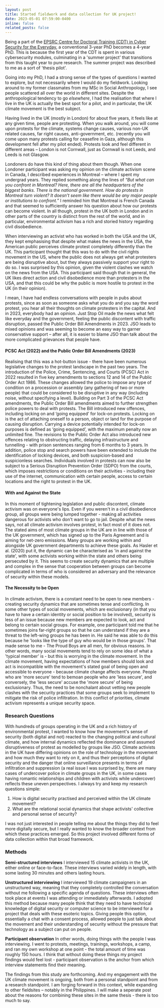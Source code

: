 ```yaml
---
layout: post
title: Started fieldwork and data collection for UK project!
date: 2023-05-01 07:59:00-0400
inline: false
related_posts: false
---
```



Being a part of the [EPSRC Centre for Doctoral Training (CDT) in Cyber Security for the Everyday](https://royalholloway.ac.uk/research-and-teaching/departments-and-schools/information-security/studying-here/centre-for-doctoral-training-in-cyber-security-for-the-everyday/current-cdt-researchers/), a conventional 3-year PhD becomes a 4-year PhD. This is because the first year of the CDT is spent in various cybersecurity modules, culminating in a 'summer project' that transitions from this taught year to pure research. The summer project was described to me as a sort of 'thesis pilot'.

Going into my PhD, I had a strong sense of the types of questions I wanted to explore, but not necessarily where I would do my fieldwork. Looking around to my former classmates from my MSc in Social Anthropology,  I see people scattered all over the world in different sites. Despite the anthropological tendency to go *elsewhere*, I had the realisation that where I live in the UK is actually the best spot for a pilot, and in particular, the UK climate movement is the best subject. 

Having lived in the UK (mostly in London) for about five years, it feels like at any given time, people are protesting. When you walk around, you will come upon protests for the climate, systems change causes, various non-UK related causes, far right causes, anti-government, etc. (recently you will come upon many protests calling for ceasefire in Gaza, although this development fell after my pilot ended). Protests look and feel different in different areas – London is not Cornwall, just as Cornwall is not Leeds, and Leeds is not Glasgow. 

Londoners do have this kind of thing about them though. When one Londoner participant was asking my opinion on the climate activism scene in Canada, I described experiences in Montreal – where I spent my undergrad years. They replied something along the lines of *“But what can you confront in Montreal? Here, there are all the headquarters of the biggest banks. There is the national government. How do protests in Montreal turn violent? It doesn’t seem like there would be any major people or institutions to confront.”* I reminded him that Montreal is French Canada and that seemed to sufficiently answer his question about how our protests can become violent. In all though, protest in the UK both in London and in other parts of the country is distinct from the rest of the world, and in particular, environmental activism has a rich and storied history regarding civil disobedience. 

When interviewing an activist who has worked in both the USA and the UK, they kept emphasising that despite what makes the news in the USA, the American public perceives climate protest completely differently than the UK. This participant thought that this was to do with the civil rights movement in the US, where the public does not always get what protesters are being disruptive about, but they always passively support your right to do so. I was surprised by this opinion, given the violent clashes we watch on the news from the USA. This participant said though that in general, the UK likes direct action and civil disobedience more than protesters in the USA, and that this could be why the public is more hostile to protest in the UK (in their opinion).

I mean, I have had endless conversations with people in pubs about protests, since as soon as someone asks what you do and you say the word protest, you hear all their thoughts on climate protesters in the capital. And in 2023, everybody had an opinion. Just Stop Oil made the news what felt like everyday and the government, feeling the public discontent with traffic disruption, passed the Public Order Bill Amendments in 2023. JSO leads to mixed opinions and was seeming to become an easy way to garner conservative support – after all, it is easier to blame JSO than talk about the more complicated grievances that people have. 

#### PCSC Act (2022) and the Public Order Bill Amendments (2023)

Realising that this was a hot-button issue - there have been numerous legislative changes to the protest landscape in the past two years. The introduction of the Police, Crime, Sentencing, and Courts (PCSC) Act in 2022 resulted in five key amendments to sections 12 and 14 of the Public Order Act 1986. These changes allowed the police to impose any type of condition on a procession or assembly (any gathering of two or more people) that could be considered to be disruptive in any way (including noise, without specifying a level). Building on Part 3 of the PCSC Act amendments, the Public Order Bill amendments aimed to further strengthen police powers to deal with protests. The Bill introduced new offences, including locking on and ‘going equipped’ for lock-on protests. Locking on is the act of attaching oneself to a person, object or land for the purpose of causing disruption. Carrying a device potentially intended for lock-on purposes is defined as ‘going equipped’, with the maximum penalty now an unlimited fine. The revisions to the Public Order Act also introduced new offences relating to obstructing traffic, delaying infrastructure and tunnelling - with prison sentences ranging from 6 months to 3 years. In addition, police stop and search powers have been extended to include the identification of locking devices, and both suspicion-based and suspicionless searches. Individuals involved in protests can now also be subject to a Serious Disruption Prevention Order (SDPO) from the courts, which imposes restrictions or conditions on their activities - including their use of the internet, communication with certain people, access to certain locations and the right to protest in the UK. 

#### With and Against the State

In this moment of tightening legislation and public discontent, climate activism was on everyone's lips. Even if you weren't in a civil disobedience group, all groups were being lumped together - making all activities dangerous for activists who don't want to go to jail. Despite what the news says, not all climate activism involves protest, in fact most of it does not. The stated aims of most climate groups in the UK are in line with those of the UK government, which has signed up to the Paris Agreement and is aiming for net-zero emissions. Many groups are working within and alongside UK government departments to achieve these goals. As Hasler et al. (2020) put it, the dynamic can be characterised as 'in and against the state', with some activists working within the state and others being persecuted by it. This seems to create security dynamics that are multiple and complex in the sense that cooperation between groups can become complicated in terms of who is considered an adversary and the relevance of security within these models. 

#### The Necessity to be Open

In climate activism, there is a constant need to be open to new members - creating security dynamics that are sometimes tense and conflicting. In some other types of social movements, which are exclusionary (in that you have to have a certain identity or social position to be involved), security is less of an issue because new members are expected to look, act and belong to certain social groups. For example, one participant told me that he sometimes joins far-right groups so that he can understand if they are a threat to the left-wing groups he has been in. He said he was able to do this because he 'looks like the type of guy who would be in those groups'. That made sense to me - The Proud Boys are all men, for obvious reasons. In other words, many social movements tend to rely on some idea of what a 'typical member' is - but this is worrying in the climate movement. In the climate movement, having expectations of how members should look and act is incompatible with the movement's stated goal of being open and accessible to everyone - because climate change affects everyone. People who are 'more secure' tend to bemoan people who are 'less secure', and conversely, the 'less secure' accuse the 'more secure' of being exclusionary. Thus, the need to be nonchalant about vetting new people clashes with the security practices that some groups seek to implement to mitigate the risk of police infiltration. In this conflict of priorities, climate activism represents a unique security space. 

### Research Questions

With hundreds of groups operating in the UK and a rich history of environmental protest, I wanted to know how the movement's sense of security (both digital and not) reacted to the changing political and cultural climate, and how internal dynamics reflected the dominance and assumed disruptiveness of protest as modelled by groups like JSO. Climate activists in the UK have differing opinions on the role of technology in the movement and how much they want to rely on it, and thus their perceptions of digital security and the danger that online surveillance presents in terms of infiltration and suppression (a real issue I was surprised by, there are many cases of undercover police in climate groups in the UK, in some cases having romantic relationships and children with activists while undercover) reflects these uneven perspectives. I always try and keep my research questions simple:

> 
1. How is digital security practised and perceived within the UK climate movement? 
2. What are the relational social dynamics that shape activists' collective and personal sense of security?

I was not just interested in people telling me about the things they did to feel more digitally secure, but I really wanted to know the broader context from which these practices emerged. So this project involved different forms of data collection within that broad framework.

### Methods

**Semi-structured interviews** I interviewed 15 climate activists in the UK, either online or face-to-face. These interviews varied widely in length, with some lasting 30 minutes and others lasting hours. 

**Unstructured interviewing** I interviewed 19 climate campaigners in an unstructured way, meaning that they completely controlled the conversation without me following a specific agenda of questions. These interviews often took place at events I was attending or immediately afterwards. I adopted this method because many people think that they need to have technical knowledge of digital security or computer science to be interviewed for a project that deals with these esoteric topics. Giving people this option, essentially a chat with a consent process, allowed people to just talk about the movement and their understanding of security without the pressure that technology as a subject can put on people. 

**Participant observation** In other words, doing things with the people I was interviewing. I went to protests, meetings, trainings, workshops, a camp, and ran my own workshop at one point - the total amount of time was roughly 150 hours. I think that without doing these things my project findings would feel lost - participant observation is the anchor from which interview statements find their meaning.

The findings from this study are forthcoming. And my engagement with the UK climate movement is ongoing, both from a personal standpoint and from a research standpoint. I am forging forward in this context, while expanding to other fieldsites – notably in the Philippines. I will make a seperate post about the reasons for combining these sites in the same thesis - there is too much to say. 
